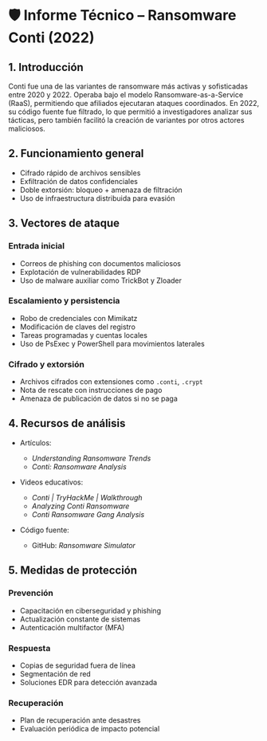 # 🛡️ Informe Técnico – Ransomware Conti (2022)

## 1. Introducción

Conti fue una de las variantes de ransomware más activas y sofisticadas entre 2020 y 2022. Operaba bajo el modelo Ransomware-as-a-Service (RaaS), permitiendo que afiliados ejecutaran ataques coordinados. En 2022, su código fuente fue filtrado, lo que permitió a investigadores analizar sus tácticas, pero también facilitó la creación de variantes por otros actores maliciosos.

## 2. Funcionamiento general

- Cifrado rápido de archivos sensibles
- Exfiltración de datos confidenciales
- Doble extorsión: bloqueo + amenaza de filtración
- Uso de infraestructura distribuida para evasión

## 3. Vectores de ataque

### Entrada inicial

- Correos de phishing con documentos maliciosos
- Explotación de vulnerabilidades RDP
- Uso de malware auxiliar como TrickBot y Zloader

### Escalamiento y persistencia

- Robo de credenciales con Mimikatz
- Modificación de claves del registro
- Tareas programadas y cuentas locales
- Uso de PsExec y PowerShell para movimientos laterales

### Cifrado y extorsión

- Archivos cifrados con extensiones como `.conti`, `.crypt`
- Nota de rescate con instrucciones de pago
- Amenaza de publicación de datos si no se paga

## 4. Recursos de análisis

- Artículos:  
  - *Understanding Ransomware Trends*  
  - *Conti: Ransomware Analysis*

- Videos educativos:  
  - *Conti | TryHackMe | Walkthrough*  
  - *Analyzing Conti Ransomware*  
  - *Conti Ransomware Gang Analysis*

- Código fuente:  
  - GitHub: *Ransomware Simulator*

## 5. Medidas de protección

### Prevención

- Capacitación en ciberseguridad y phishing
- Actualización constante de sistemas
- Autenticación multifactor (MFA)

### Respuesta

- Copias de seguridad fuera de línea
- Segmentación de red
- Soluciones EDR para detección avanzada

### Recuperación

- Plan de recuperación ante desastres
- Evaluación periódica de impacto potencial
